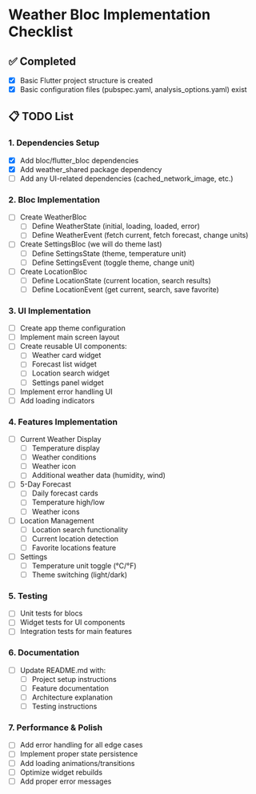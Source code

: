 # Weather Bloc Implementation Checklist

## ✅ Completed
- [x] Basic Flutter project structure is created
- [x] Basic configuration files (pubspec.yaml, analysis_options.yaml) exist

## 📋 TODO List

### 1. Dependencies Setup
- [x] Add bloc/flutter_bloc dependencies
- [x] Add weather_shared package dependency
- [ ] Add any UI-related dependencies (cached_network_image, etc.)

### 2. Bloc Implementation
- [ ] Create WeatherBloc
  - [ ] Define WeatherState (initial, loading, loaded, error)
  - [ ] Define WeatherEvent (fetch current, fetch forecast, change units)
- [ ] Create SettingsBloc (we will do theme last)
  - [ ] Define SettingsState (theme, temperature unit)
  - [ ] Define SettingsEvent (toggle theme, change unit)
- [ ] Create LocationBloc
  - [ ] Define LocationState (current location, search results)
  - [ ] Define LocationEvent (get current, search, save favorite)

### 3. UI Implementation
- [ ] Create app theme configuration
- [ ] Implement main screen layout
- [ ] Create reusable UI components:
  - [ ] Weather card widget
  - [ ] Forecast list widget
  - [ ] Location search widget
  - [ ] Settings panel widget
- [ ] Implement error handling UI
- [ ] Add loading indicators

### 4. Features Implementation
- [ ] Current Weather Display
  - [ ] Temperature display
  - [ ] Weather conditions
  - [ ] Weather icon
  - [ ] Additional weather data (humidity, wind)
- [ ] 5-Day Forecast
  - [ ] Daily forecast cards
  - [ ] Temperature high/low
  - [ ] Weather icons
- [ ] Location Management
  - [ ] Location search functionality
  - [ ] Current location detection
  - [ ] Favorite locations feature
- [ ] Settings
  - [ ] Temperature unit toggle (°C/°F)
  - [ ] Theme switching (light/dark)

### 5. Testing
- [ ] Unit tests for blocs
- [ ] Widget tests for UI components
- [ ] Integration tests for main features

### 6. Documentation
- [ ] Update README.md with:
  - [ ] Project setup instructions
  - [ ] Feature documentation
  - [ ] Architecture explanation
  - [ ] Testing instructions

### 7. Performance & Polish
- [ ] Add error handling for all edge cases
- [ ] Implement proper state persistence
- [ ] Add loading animations/transitions
- [ ] Optimize widget rebuilds
- [ ] Add proper error messages 